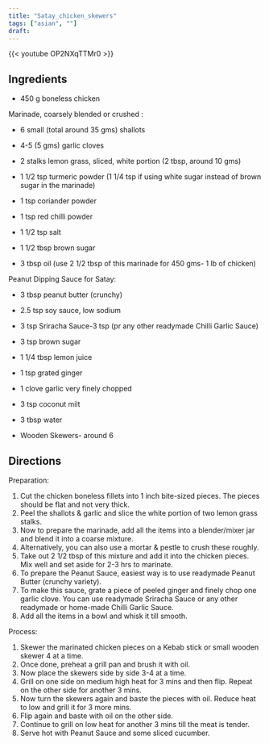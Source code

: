 ```yaml
---
title: "Satay_chicken_skewers"
tags: ["asian", ""]
draft:
---
```


{{< youtube OP2NXqTTMr0  >}}

## Ingredients

-   450 g boneless chicken

Marinade, coarsely blended or crushed :

-   6 small (total around 35 gms) shallots

-   4-5 (5 gms) garlic cloves

-   2 stalks lemon grass, sliced, white portion (2 tbsp, around 10 gms)

-   1 1/2 tsp turmeric powder (1 1/4 tsp if using white sugar instead of brown sugar in the marinade)

-   1 tsp coriander powder

-   1 tsp red chilli powder

-   1 1/2 tsp salt

-   1 1/2 tbsp brown sugar

-   3 tbsp oil (use 2 1/2 tbsp of this marinade for 450 gms- 1 lb of chicken) 

Peanut Dipping Sauce for Satay:

-   3 tbsp peanut butter (crunchy)

-   2.5 tsp soy sauce, low sodium

-   3 tsp Sriracha Sauce-3 tsp (pr any other readymade Chilli Garlic Sauce)

-   3 tsp brown sugar 

-   1 1/4 tbsp lemon juice

-    1 tsp grated ginger

-   1 clove garlic very finely chopped 

-   3 tsp coconut milt

-   3 tbsp water 

-   Wooden Skewers- around 6

## Directions

Preparation:

1. Cut the chicken boneless fillets into 1 inch bite-sized pieces. The pieces should be flat and not very thick.
2. Peel the shallots & garlic and slice the white portion of two lemon grass stalks. 
3. Now to prepare the marinade, add all the items into a blender/mixer jar and blend it into a coarse mixture.
4. Alternatively, you can also use a mortar & pestle to crush these roughly. 
5. Take out 2 1/2 tbsp of this mixture and add it into the chicken pieces. Mix well and set aside for 2-3 hrs to marinate.
6. To prepare the Peanut Sauce, easiest way is to use readymade Peanut Butter (crunchy variety).
7. To make this sauce, grate a piece of peeled ginger and finely chop one garlic clove. You can use readymade Sriracha Sauce or any other readymade or home-made Chilli Garlic Sauce. 
8. Add all the items in a bowl and whisk it till smooth. 

Process:

1. Skewer the marinated chicken pieces on a Kebab stick or small wooden skewer 4 at a time.
2. Once done, preheat a grill pan and brush it with oil.
3. Now place the skewers side by side 3-4 at a time.
4. Grill on one side on medium high heat for 3 mins and then flip. Repeat on the other side for another 3 mins.
5. Now turn the skewers again and baste the pieces with oil. Reduce heat to low and grill it for 3 more mins.
6. Flip again and baste with oil on the other side.
7. Continue to grill on low heat for another 3 mins till the meat is tender.
8. Serve hot with Peanut Sauce and some sliced cucumber.